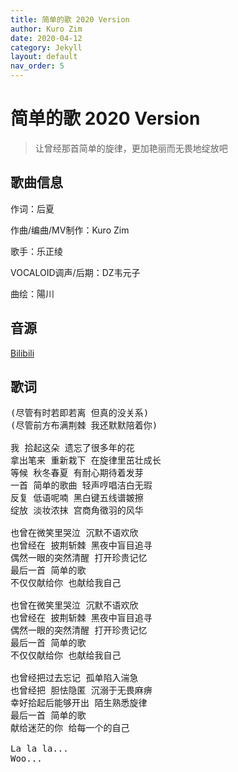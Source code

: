 ```yaml
---
title: 简单的歌 2020 Version
author: Kuro Zim
date: 2020-04-12
category: Jekyll
layout: default
nav_order: 5
---
```


# 简单的歌 2020 Version

>  让曾经那首简单的旋律，更加艳丽而无畏地绽放吧

## 歌曲信息

作词：后夏 

作曲/编曲/MV制作：Kuro Zim

歌手：乐正绫

VOCALOID调声/后期：DZ韦元子

曲绘：陽川

## 音源

[Bilibili](https://www.bilibili.com/video/BV1Vt4y1U7oN)

## 歌词

<pre>
(尽管有时若即若离 但真的没关系)
(尽管前方布满荆棘 我还默默陪着你)

我 拾起这朵 遗忘了很多年的花
拿出笔来 重新栽下 在旋律里茁壮成长
等候 秋冬春夏 有耐心期待着发芽
一首 简单的歌曲 轻声哼唱洁白无瑕
反复 低语呢喃 黑白键五线谱皴擦
绽放 淡妆浓抹 宫商角徵羽的风华

也曾在微笑里哭泣 沉默不语欢欣
也曾经在 披荆斩棘 黑夜中盲目追寻
偶然一眼的突然清醒 打开珍贵记忆
最后一首 简单的歌
不仅仅献给你 也献给我自己

也曾在微笑里哭泣 沉默不语欢欣
也曾经在 披荆斩棘 黑夜中盲目追寻
偶然一眼的突然清醒 打开珍贵记忆
最后一首 简单的歌
不仅仅献给你 也献给我自己

也曾经把过去忘记 孤单陷入湍急
也曾经把 胆怯隐匿 沉溺于无畏麻痹
幸好拾起后能够开出 陌生熟悉旋律
最后一首 简单的歌
献给迷茫的你 给每一个的自己

La la la...
Woo...</pre>


